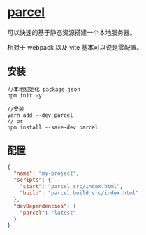 # [parcel](https://v2.parceljs.cn/getting-started/webapp/)

可以快速的基于静态资源搭建一个本地服务器。

相对于 webpack 以及 vite 基本可以说是零配置。

## 安装

```
//本地初始化 package.json
npm init -y

//安装
yarn add --dev parcel
// or
npm install --save-dev parcel

```

## 配置

```json
{
  "name": "my-project",
  "scripts": {
    "start": "parcel src/index.html",
    "build": "parcel build src/index.html"
  },
  "devDependencies": {
    "parcel": "latest"
  }
}
```
